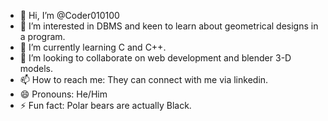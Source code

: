 - 👋 Hi, I’m @Coder010100
- 👀 I’m interested in DBMS and keen to learn about geometrical designs in a program.   
- 🌱 I’m currently learning C and C++. 
- 💞️ I’m looking to collaborate on web development and blender 3-D models.
- 📫 How to reach me: They can connect with me via linkedin.
- 😄 Pronouns: He/Him
- ⚡ Fun fact: Polar bears are actually Black.

<!---
Coder010100/Coder010100 is a ✨ special ✨ repository because its `README.md` (this file) appears on your GitHub profile.
You can click the Preview link to take a look at your changes.
--->
